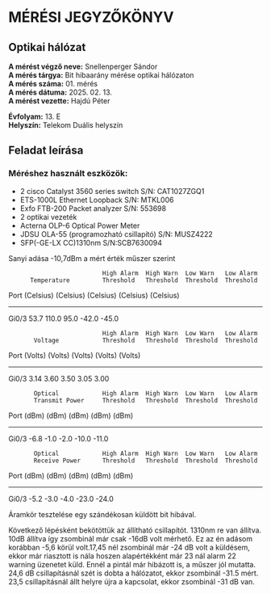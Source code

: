 # MÉRÉSI JEGYZŐKÖNYV   
## Optikai hálózat      

**A mérést végző neve:** Snellenperger Sándor   
**A mérés tárgya:**  Bit hibaarány mérése optikai hálózaton  
**A mérés száma:** 01. mérés    
**A mérés dátuma:** 2025. 02. 13.    
**A mérést vezette:** Hajdú Péter    

**Évfolyam:** 13. E  
**Helyszín:** Telekom Duális helyszín

## Feladat leírása



### Méréshez használt eszközök:
  - 2 cisco Catalyst 3560 series switch S/N: CAT1027ZGQ1
  - ETS-1000L Ethernet Loopback S/N: MTKL006
  - Exfo FTB-200 Packet analyzer S/N: 553698 
  - 2 optikai vezeték
  - Acterna OLP-6 Optical Power Meter
  - JDSU OLA-55 (programozható csillapító) S/N: MUSZ4222
  - SFP(-GE-LX CC)1310nm S/N:SCB7630094













Sanyi adása -10,7dBm a mért érték műszer szerint





                              High Alarm  High Warn  Low Warn   Low Alarm
          Temperature         Threshold   Threshold  Threshold  Threshold
Port       (Celsius)          (Celsius)   (Celsius)  (Celsius)  (Celsius)
--------- ------------------  ----------  ---------  ---------  ---------
Gi0/3       53.7               110.0        95.0       -42.0      -45.0

                              High Alarm  High Warn  Low Warn   Low Alarm
           Voltage            Threshold   Threshold  Threshold  Threshold
Port       (Volts)            (Volts)     (Volts)    (Volts)    (Volts)
---------  ---------------    ----------  ---------  ---------  ---------
Gi0/3      3.14                  3.60        3.50        3.05       3.00

           Optical            High Alarm  High Warn  Low Warn   Low Alarm
           Transmit Power     Threshold   Threshold  Threshold  Threshold
Port       (dBm)              (dBm)       (dBm)      (dBm)      (dBm)
---------  -----------------  ----------  ---------  ---------  ---------
Gi0/3       -6.8                -1.0        -2.0       -10.0      -11.0

           Optical            High Alarm  High Warn  Low Warn   Low Alarm
           Receive Power      Threshold   Threshold  Threshold  Threshold
Port       (dBm)              (dBm)       (dBm)      (dBm)      (dBm)
-------    -----------------  ----------  ---------  ---------  ---------
Gi0/3       -5.2                -3.0        -4.0       -23.0      -24.0


Áramkör tesztelése egy szándékosan küldött bit hibával.


Következő lépésként bekötöttük az állítható csillapítót. 1310nm re van állítva.  10dB állítva
így zsombinál már csak -16dB volt mérhető. Ez az én adásom korábban -5,6 körül volt.17,45 nél zsombinál már -24 dB volt a küldésem, ekkor már riasztott is nála hoszen alapértékként már 23 nál alarm 22 warning üzenetet küld.
Ennél a pintál már hibázott is, a műszer jól mutatta.
24,6 dB csillapításnál szét is dobta a hálózatot, ekkor zsombinál -31.5 mért. 23,5 csillapításnál állt helyre újra a kapcsolat, ekkor zsombinál -31 dB van.


